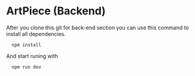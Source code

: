 # ArtPiece (Backend)

After you clone this git for back-end section you can use this command to install all dependencies.

```
  npm install
```

And start runing with

```
  npm run dev
```
